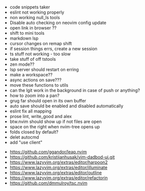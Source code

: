 - code snippets taker
- eslint not working properly
- non working null_ls tools
- Disable auto checking on neovim config update
- open link in browser ??
- shift to mini tools
- markdown lsp
- cursor changes on remap shift
- if session things errs, create a new session
- ts stuff not working - too slow
- take stuff of off tstools
- zen mode??
- lsp server should restart on erring
- make a workspace??
- async actions on save???
- move these functions to utils
- can the lgit work in the background in case of push or anything?
- how to zoom into a pan?
- grug far should open in its own buffer
- auto save should be enabled and disabled automatically
- eslint fix all mapping
- prose lint, write_good and alex
- btw.nvim should show up if not files are open
- space on the right when nvim-tree opens up
- folds closed by default?
- delet autocmd
- add "use client"

<!-- plugins to install -->

- https://github.com/ggandor/leap.nvim
- https://github.com/kristijanhusak/vim-dadbod-ui.git
- https://www.lazyvim.org/extras/editor/harpoon2
- https://www.lazyvim.org/extras/editor/illuminate
- https://www.lazyvim.org/extras/editor/outline
- https://www.lazyvim.org/extras/editor/refactorin
- https://github.com/dmmulroy/tsc.nvim

